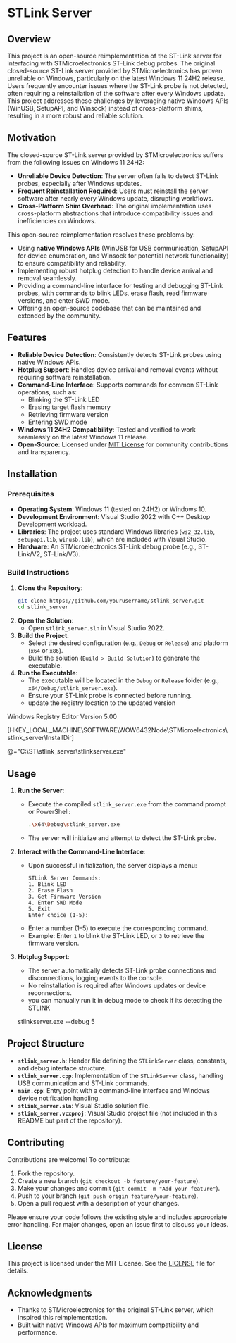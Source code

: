 # STLink Server

## Overview

This project is an open-source reimplementation of the ST-Link server for interfacing with STMicroelectronics ST-Link debug probes. The original closed-source ST-Link server provided by STMicroelectronics has proven unreliable on Windows, particularly on the latest Windows 11 24H2 release. Users frequently encounter issues where the ST-Link probe is not detected, often requiring a reinstallation of the software after every Windows update. This project addresses these challenges by leveraging native Windows APIs (WinUSB, SetupAPI, and Winsock) instead of cross-platform shims, resulting in a more robust and reliable solution.

## Motivation

The closed-source ST-Link server provided by STMicroelectronics suffers from the following issues on Windows 11 24H2:
- **Unreliable Device Detection**: The server often fails to detect ST-Link probes, especially after Windows updates.
- **Frequent Reinstallation Required**: Users must reinstall the server software after nearly every Windows update, disrupting workflows.
- **Cross-Platform Shim Overhead**: The original implementation uses cross-platform abstractions that introduce compatibility issues and inefficiencies on Windows.

This open-source reimplementation resolves these problems by:
- Using **native Windows APIs** (WinUSB for USB communication, SetupAPI for device enumeration, and Winsock for potential network functionality) to ensure compatibility and reliability.
- Implementing robust hotplug detection to handle device arrival and removal seamlessly.
- Providing a command-line interface for testing and debugging ST-Link probes, with commands to blink LEDs, erase flash, read firmware versions, and enter SWD mode.
- Offering an open-source codebase that can be maintained and extended by the community.

## Features

- **Reliable Device Detection**: Consistently detects ST-Link probes using native Windows APIs.
- **Hotplug Support**: Handles device arrival and removal events without requiring software reinstallation.
- **Command-Line Interface**: Supports commands for common ST-Link operations, such as:
  - Blinking the ST-Link LED
  - Erasing target flash memory
  - Retrieving firmware version
  - Entering SWD mode
- **Windows 11 24H2 Compatibility**: Tested and verified to work seamlessly on the latest Windows 11 release.
- **Open-Source**: Licensed under [MIT License](#license) for community contributions and transparency.

## Installation

### Prerequisites
- **Operating System**: Windows 11 (tested on 24H2) or Windows 10.
- **Development Environment**: Visual Studio 2022 with C++ Desktop Development workload.
- **Libraries**: The project uses standard Windows libraries (`ws2_32.lib`, `setupapi.lib`, `winusb.lib`), which are included with Visual Studio.
- **Hardware**: An STMicroelectronics ST-Link debug probe (e.g., ST-Link/V2, ST-Link/V3).

### Build Instructions
1. **Clone the Repository**:
   ```bash
   git clone https://github.com/yourusername/stlink_server.git
   cd stlink_server
   ```
2. **Open the Solution**:
   - Open `stlink_server.sln` in Visual Studio 2022.
3. **Build the Project**:
   - Select the desired configuration (e.g., `Debug` or `Release`) and platform (`x64` or `x86`).
   - Build the solution (`Build > Build Solution`) to generate the executable.
4. **Run the Executable**:
   - The executable will be located in the `Debug` or `Release` folder (e.g., `x64/Debug/stlink_server.exe`).
   - Ensure your ST-Link probe is connected before running.
   - update the registry location to the updated version
     
 Windows Registry Editor Version 5.00

[HKEY_LOCAL_MACHINE\SOFTWARE\WOW6432Node\STMicroelectronics\stlink_server\InstallDir]

@="C:\\ST\\stlink_server\\stlinkserver.exe"

## Usage

1. **Run the Server**:
   - Execute the compiled `stlink_server.exe` from the command prompt or PowerShell:
     ```bash
     .\x64\Debug\stlink_server.exe
     ```
   - The server will initialize and attempt to detect the ST-Link probe.

2. **Interact with the Command-Line Interface**:
   - Upon successful initialization, the server displays a menu:
     ```
     STLink Server Commands:
     1. Blink LED
     2. Erase Flash
     3. Get Firmware Version
     4. Enter SWD Mode
     5. Exit
     Enter choice (1-5):
     ```
   - Enter a number (1–5) to execute the corresponding command.
   - Example: Enter `1` to blink the ST-Link LED, or `3` to retrieve the firmware version.

3. **Hotplug Support**:
   - The server automatically detects ST-Link probe connections and disconnections, logging events to the console.
   - No reinstallation is required after Windows updates or device reconnections.  
   - you can manually run it in debug mode to check if its detecting the STLINK
     
    stlinkserver.exe --debug 5

## Project Structure

- **`stlink_server.h`**: Header file defining the `STLinkServer` class, constants, and debug interface structure.
- **`stlink_server.cpp`**: Implementation of the `STLinkServer` class, handling USB communication and ST-Link commands.
- **`main.cpp`**: Entry point with a command-line interface and Windows device notification handling.
- **`stlink_server.sln`**: Visual Studio solution file.
- **`stlink_server.vcxproj`**: Visual Studio project file (not included in this README but part of the repository).

## Contributing

Contributions are welcome! To contribute:
1. Fork the repository.
2. Create a new branch (`git checkout -b feature/your-feature`).
3. Make your changes and commit (`git commit -m "Add your feature"`).
4. Push to your branch (`git push origin feature/your-feature`).
5. Open a pull request with a description of your changes.

Please ensure your code follows the existing style and includes appropriate error handling. For major changes, open an issue first to discuss your ideas.

## License

This project is licensed under the MIT License. See the [LICENSE](LICENSE) file for details.

## Acknowledgments

- Thanks to STMicroelectronics for the original ST-Link server, which inspired this reimplementation.
- Built with native Windows APIs for maximum compatibility and performance.
